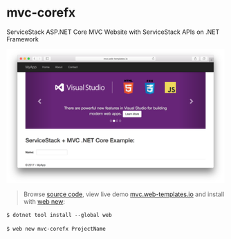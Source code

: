 # mvc-corefx

ServiceStack ASP.NET Core MVC Website with ServiceStack APIs on .NET Framework

[![](https://raw.githubusercontent.com/ServiceStack/Assets/master/csharp-templates/mvc.png)](http://mvc.web-templates.io/)

> Browse [source code](https://github.com/NetFrameworkCoreTemplates/mvc-corefx), view live demo [mvc.web-templates.io](http://mvc.web-templates.io) and install with [web new](https://docs.servicestack.net/web-new):

    $ dotnet tool install --global web

    $ web new mvc-corefx ProjectName